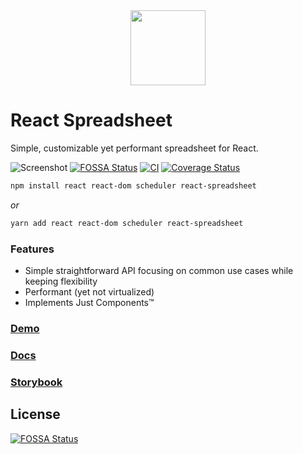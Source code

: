 <div align="center">
  <img src="https://raw.githubusercontent.com/iddan/react-spreadsheet/master/assets/logo.svg?sanitize=true" height="120">
</div>

# React Spreadsheet

Simple, customizable yet performant spreadsheet for React.

![Screenshot](https://github.com/iddan/react-spreadsheet/blob/master/assets/screenshot.png?raw=true)
[![FOSSA Status](https://app.fossa.io/api/projects/git%2Bgithub.com%2Fiddan%2Freact-spreadsheet.svg?type=shield)](https://app.fossa.io/projects/git%2Bgithub.com%2Fiddan%2Freact-spreadsheet?ref=badge_shield)
[![CI](https://github.com/iddan/react-spreadsheet/workflows/CI/badge.svg?branch=master)](https://github.com/iddan/react-spreadsheet/actions/workflows/ci.yaml?query=branch%3Amaster)
[![Coverage Status](https://coveralls.io/repos/github/iddan/react-spreadsheet/badge.svg?branch=master)](https://coveralls.io/github/iddan/react-spreadsheet?branch=master)

```bash
npm install react react-dom scheduler react-spreadsheet
```

_or_

```bash
yarn add react react-dom scheduler react-spreadsheet
```

### Features

- Simple straightforward API focusing on common use cases while keeping flexibility
- Performant (yet not virtualized)
- Implements Just Components™

### [Demo](https://iddan.github.io/react-spreadsheet)

### [Docs](https://iddan.github.io/react-spreadsheet/docs)

### [Storybook](https://iddan.github.io/react-spreadsheet/storybook)

## License

[![FOSSA Status](https://app.fossa.io/api/projects/git%2Bgithub.com%2Fiddan%2Freact-spreadsheet.svg?type=large)](https://app.fossa.io/projects/git%2Bgithub.com%2Fiddan%2Freact-spreadsheet?ref=badge_large)
